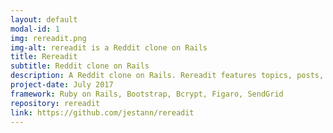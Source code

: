 ```yaml
---
layout: default
modal-id: 1
img: rereadit.png
img-alt: rereadit is a Reddit clone on Rails
title: Rereadit
subtitle: Reddit clone on Rails
description: A Reddit clone on Rails. Rereadit features topics, posts, commenting, favoriting, and a custom voting/ranking algorithm. Email subscription via SendGrid.
project-date: July 2017
framework: Ruby on Rails, Bootstrap, Bcrypt, Figaro, SendGrid
repository: rereadit
link: https://github.com/jestann/rereadit 
---
```

